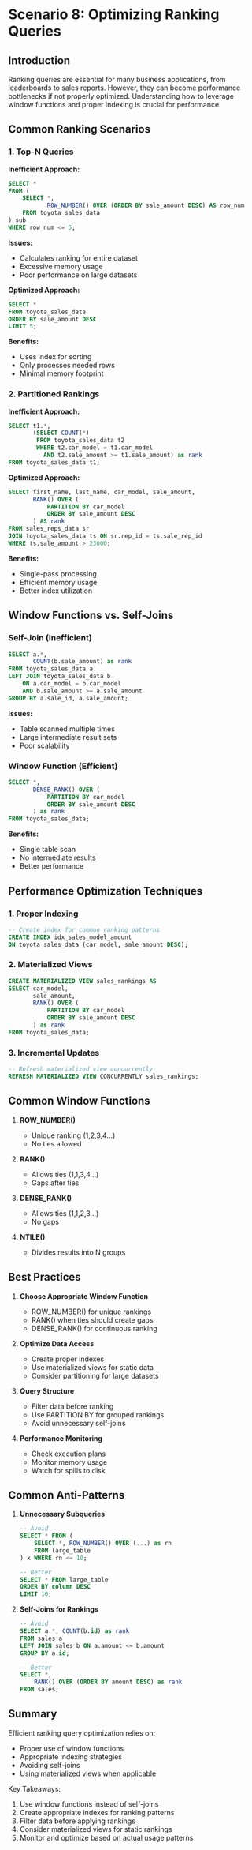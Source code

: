 # Scenario 8: Optimizing Ranking Queries

## Introduction

Ranking queries are essential for many business applications, from leaderboards to sales reports. However, they can become performance bottlenecks if not properly optimized. Understanding how to leverage window functions and proper indexing is crucial for performance.

## Common Ranking Scenarios

### 1. Top-N Queries

**Inefficient Approach:**
```sql
SELECT *
FROM (
    SELECT *, 
           ROW_NUMBER() OVER (ORDER BY sale_amount DESC) AS row_num
    FROM toyota_sales_data
) sub
WHERE row_num <= 5;
```
**Issues:**
- Calculates ranking for entire dataset
- Excessive memory usage
- Poor performance on large datasets

**Optimized Approach:**
```sql
SELECT *
FROM toyota_sales_data
ORDER BY sale_amount DESC
LIMIT 5;
```
**Benefits:**
- Uses index for sorting
- Only processes needed rows
- Minimal memory footprint

### 2. Partitioned Rankings

**Inefficient Approach:**
```sql
SELECT t1.*, 
       (SELECT COUNT(*) 
        FROM toyota_sales_data t2 
        WHERE t2.car_model = t1.car_model 
          AND t2.sale_amount >= t1.sale_amount) as rank
FROM toyota_sales_data t1;
```

**Optimized Approach:**
```sql
SELECT first_name, last_name, car_model, sale_amount,
       RANK() OVER (
           PARTITION BY car_model 
           ORDER BY sale_amount DESC
       ) AS rank
FROM sales_reps_data sr
JOIN toyota_sales_data ts ON sr.rep_id = ts.sale_rep_id
WHERE ts.sale_amount > 23000;
```
**Benefits:**
- Single-pass processing
- Efficient memory usage
- Better index utilization

## Window Functions vs. Self-Joins

### Self-Join (Inefficient)
```sql
SELECT a.*, 
       COUNT(b.sale_amount) as rank
FROM toyota_sales_data a
LEFT JOIN toyota_sales_data b 
    ON a.car_model = b.car_model 
    AND b.sale_amount >= a.sale_amount
GROUP BY a.sale_id, a.sale_amount;
```
**Issues:**
- Table scanned multiple times
- Large intermediate result sets
- Poor scalability

### Window Function (Efficient)
```sql
SELECT *,
       DENSE_RANK() OVER (
           PARTITION BY car_model 
           ORDER BY sale_amount DESC
       ) as rank
FROM toyota_sales_data;
```
**Benefits:**
- Single table scan
- No intermediate results
- Better performance

## Performance Optimization Techniques

### 1. Proper Indexing
```sql
-- Create index for common ranking patterns
CREATE INDEX idx_sales_model_amount 
ON toyota_sales_data (car_model, sale_amount DESC);
```

### 2. Materialized Views
```sql
CREATE MATERIALIZED VIEW sales_rankings AS
SELECT car_model, 
       sale_amount,
       RANK() OVER (
           PARTITION BY car_model 
           ORDER BY sale_amount DESC
       ) as rank
FROM toyota_sales_data;
```

### 3. Incremental Updates
```sql
-- Refresh materialized view concurrently
REFRESH MATERIALIZED VIEW CONCURRENTLY sales_rankings;
```

## Common Window Functions

1. **ROW_NUMBER()**
   - Unique ranking (1,2,3,4...)
   - No ties allowed

2. **RANK()**
   - Allows ties (1,1,3,4...)
   - Gaps after ties

3. **DENSE_RANK()**
   - Allows ties (1,1,2,3...)
   - No gaps

4. **NTILE()**
   - Divides results into N groups

## Best Practices

1. **Choose Appropriate Window Function**
   - ROW_NUMBER() for unique rankings
   - RANK() when ties should create gaps
   - DENSE_RANK() for continuous ranking

2. **Optimize Data Access**
   - Create proper indexes
   - Use materialized views for static data
   - Consider partitioning for large datasets

3. **Query Structure**
   - Filter data before ranking
   - Use PARTITION BY for grouped rankings
   - Avoid unnecessary self-joins

4. **Performance Monitoring**
   - Check execution plans
   - Monitor memory usage
   - Watch for spills to disk

## Common Anti-Patterns

1. **Unnecessary Subqueries**
   ```sql
   -- Avoid
   SELECT * FROM (
       SELECT *, ROW_NUMBER() OVER (...) as rn
       FROM large_table
   ) x WHERE rn <= 10;
   
   -- Better
   SELECT * FROM large_table
   ORDER BY column DESC
   LIMIT 10;
   ```

2. **Self-Joins for Rankings**
   ```sql
   -- Avoid
   SELECT a.*, COUNT(b.id) as rank
   FROM sales a
   LEFT JOIN sales b ON a.amount <= b.amount
   GROUP BY a.id;
   
   -- Better
   SELECT *,
       RANK() OVER (ORDER BY amount DESC) as rank
   FROM sales;
   ```

## Summary

Efficient ranking query optimization relies on:
- Proper use of window functions
- Appropriate indexing strategies
- Avoiding self-joins
- Using materialized views when applicable

Key Takeaways:
1. Use window functions instead of self-joins
2. Create appropriate indexes for ranking patterns
3. Filter data before applying rankings
4. Consider materialized views for static rankings
5. Monitor and optimize based on actual usage patterns
